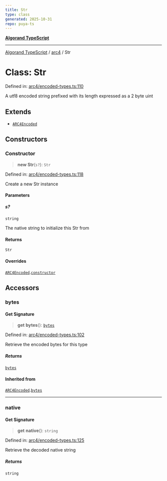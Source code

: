 ```yaml
---
title: Str
type: class
generated: 2025-10-31
repo: puya-ts
---
```

[**Algorand TypeScript**](../../README.md)

***

[Algorand TypeScript](../../modules.md) / [arc4](../README.md) / Str

# Class: Str

Defined in: [arc4/encoded-types.ts:110](https://github.com/algorandfoundation/puya-ts/blob/main/packages/algo-ts/src/arc4/encoded-types.ts#L110)

A utf8 encoded string prefixed with its length expressed as a 2 byte uint

## Extends

- [`ARC4Encoded`](ARC4Encoded.md)

## Constructors

### Constructor

> **new Str**(`s?`): `Str`

Defined in: [arc4/encoded-types.ts:118](https://github.com/algorandfoundation/puya-ts/blob/main/packages/algo-ts/src/arc4/encoded-types.ts#L118)

Create a new Str instance

#### Parameters

##### s?

`string`

The native string to initialize this Str from

#### Returns

`Str`

#### Overrides

[`ARC4Encoded`](ARC4Encoded.md).[`constructor`](ARC4Encoded.md#constructor)

## Accessors

### bytes

#### Get Signature

> **get** **bytes**(): [`bytes`](../../index/type-aliases/bytes.md)

Defined in: [arc4/encoded-types.ts:102](https://github.com/algorandfoundation/puya-ts/blob/main/packages/algo-ts/src/arc4/encoded-types.ts#L102)

Retrieve the encoded bytes for this type

##### Returns

[`bytes`](../../index/type-aliases/bytes.md)

#### Inherited from

[`ARC4Encoded`](ARC4Encoded.md).[`bytes`](ARC4Encoded.md#bytes)

***

### native

#### Get Signature

> **get** **native**(): `string`

Defined in: [arc4/encoded-types.ts:125](https://github.com/algorandfoundation/puya-ts/blob/main/packages/algo-ts/src/arc4/encoded-types.ts#L125)

Retrieve the decoded native string

##### Returns

`string`
